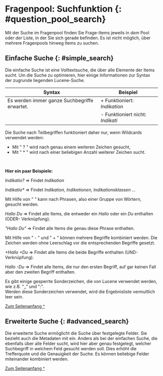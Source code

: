 # Fragenpool: Suchfunktion {: #question_pool_search}

Mit der Suche im Fragenpool finden Sie Frage-Items jeweils in *dem* Pool oder *der* Liste, in der Sie sich gerade befinden. Es ist nicht möglich, über mehrere Fragenpools hinweg Items zu suchen.


## Einfache Suche {: #simple_search}

Die einfache Suche ist eine Volltextsuche, die über alle Elemente der Items sucht. Um die Suche zu optimieren, hier einige Informationen zur Syntax der zugrunde liegenden Lucene-Suche.

|  Syntax    | Beispiel  |
| ---------- | ----------|
| Es werden immer ganze Suchbegriffe erwartet.| \+ Funktioniert: *Indikation* |
| |-  Funktioniert nicht: *Indikati*  |
  
Die Suche nach Teilbegriffen funktioniert daher nur, wenn Wildcards verwendet werden:

* Mit " ? " wird nach genau einem weiteren Zeichen gesucht, 
* Mit " * " wird nach einer beliebigen Anzahl weiterer Zeichen sucht. 

<br>

**Hier ein paar Beispiele:**


*Indikatio?* => Findet *Indikation*

_Indikatio*_  => Findet *Indikation, Indikationen, Indikationsklassen ...*  
  
Mit Hilfe von " " kann nach Phrasen, also einer Gruppe von Wörtern, gesucht werden.

*Hallo Du* => Findet alle Items, die entweder ein *Hallo* oder ein *Du* enthalten
(ODER- Verknüpfung).

*"Hallo Du"* => Findet alle Items die genau diese Phrase enthalten. 
  
Mit Hilfe von " - " und " + " können mehrere Begriffe kombiniert werden. Die
Zeichen werden ohne Leerschlag vor die entsprechenden Begriffe gesetzt.

*+Hallo +Du* => Findet alle Items die beide Begriffe enthalten (UND-Verknüpfung).

*Hallo -Du* => Findet alle Items, die nur den ersten Begriff, auf gar keinen Fall aber den zweiten Begriff enthalten.
  
Es gibt einige gesperrte Sonderzeichen, die von Lucene verwendet werden, wie z.B. "_" und ":".<br> Werden diese Sonderzeichen verwendet, wird die Ergebnisliste vermultlich leer sein.  

[Zum Seitenanfang ^](#question_pool_search)


## Erweiterte Suche {: #advanced_search}

Die erweiterte Suche ermöglicht die Suche über festgelegte Felder. Sie bezieht auch die Metadaten mit ein. Anders als bei der einfachen Suche, die ebenfalls über alle Felder sucht, wird hier aber genau festgelegt, welcher Suchbegriff in welchem Feld gesucht werden soll. Dies erhöht die Trefferquote und die Genauigkeit der Suche. Es können beliebige Felder miteinander kombiniert werden.

  
[Zum Seitenanfang ^](#question_pool_search)
